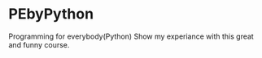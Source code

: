 # PEbyPython
Programming for everybody(Python)
Show my experiance with this great and funny course.
